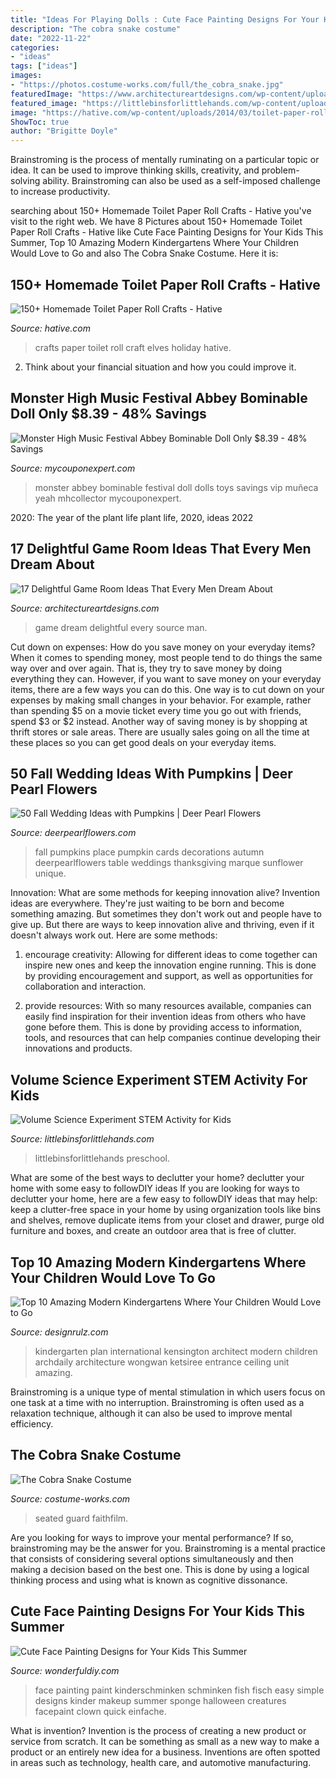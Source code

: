 ```yaml
---
title: "Ideas For Playing Dolls : Cute Face Painting Designs For Your Kids This Summer"
description: "The cobra snake costume"
date: "2022-11-22"
categories:
- "ideas"
tags: ["ideas"]
images:
- "https://photos.costume-works.com/full/the_cobra_snake.jpg"
featuredImage: "https://www.architectureartdesigns.com/wp-content/uploads/2015/10/49.jpg"
featured_image: "https://littlebinsforlittlehands.com/wp-content/uploads/2015/01/Exploring-Volume-Science-Activity-Math-Play-STEM-for-Kids.jpg"
image: "https://hative.com/wp-content/uploads/2014/03/toilet-paper-roll-crafts/15-holiday-elves-craft.jpg"
ShowToc: true
author: "Brigitte Doyle"
---
```



Brainstroming is the process of mentally ruminating on a particular topic or idea. It can be used to improve thinking skills, creativity, and problem-solving ability. Brainstroming can also be used as a self-imposed challenge to increase productivity.

	

		
searching about 150+ Homemade Toilet Paper Roll Crafts - Hative you've visit to the right web. We have 8 Pictures about 150+ Homemade Toilet Paper Roll Crafts - Hative like Cute Face Painting Designs for Your Kids This Summer, Top 10 Amazing Modern Kindergartens Where Your Children Would Love to Go and also The Cobra Snake Costume. Here it is:
		
    
## 150+ Homemade Toilet Paper Roll Crafts - Hative

<img loading=lazy src="https://hative.com/wp-content/uploads/2014/03/toilet-paper-roll-crafts/15-holiday-elves-craft.jpg" onerror="this.onerror=null;this.src='https://tse2.mm.bing.net/th?id=OIP.Iw-Mfm37Tq-mls--NlNeQwHaJ4&amp;pid=15.1';" alt="150+ Homemade Toilet Paper Roll Crafts - Hative">

_Source: hative.com_

>crafts paper toilet roll craft elves holiday hative. 

	

2. Think about your financial situation and how you could improve it.

    
## Monster High Music Festival Abbey Bominable Doll Only $8.39 - 48% Savings

<img loading=lazy src="https://mycouponexpert.com/wp-content/uploads/2013/12/monster-high-abbey.jpg" onerror="this.onerror=null;this.src='https://tse4.mm.bing.net/th?id=OIP.TEUOAaSHdzIGSDjjLdMy-QHaON&amp;pid=15.1';" alt="Monster High Music Festival Abbey Bominable Doll Only $8.39 - 48% Savings">

_Source: mycouponexpert.com_

>monster abbey bominable festival doll dolls toys savings vip muñeca yeah mhcollector mycouponexpert. 

	

2020: The year of the plant life
plant life, 2020, ideas 2022

    
## 17 Delightful Game Room Ideas That Every Men Dream About

<img loading=lazy src="https://www.architectureartdesigns.com/wp-content/uploads/2015/10/49.jpg" onerror="this.onerror=null;this.src='https://tse4.mm.bing.net/th?id=OIP.mo89v_oqh4GbMsQbkfG6SAHaFj&amp;pid=15.1';" alt="17 Delightful Game Room Ideas That Every Men Dream About">

_Source: architectureartdesigns.com_

>game dream delightful every source man. 

	

Cut down on expenses: How do you save money on your everyday items?
When it comes to spending money, most people tend to do things the same way over and over again. That is, they try to save money by doing everything they can. However, if you want to save money on your everyday items, there are a few ways you can do this. One way is to cut down on your expenses by making small changes in your behavior. For example, rather than spending $5 on a movie ticket every time you go out with friends, spend $3 or $2 instead. Another way of saving money is by shopping at thrift stores or sale areas. There are usually sales going on all the time at these places so you can get good deals on your everyday items.

    
## 50 Fall Wedding Ideas With Pumpkins | Deer Pearl Flowers

<img loading=lazy src="http://www.deerpearlflowers.com/wp-content/uploads/2015/08/Pumpkin-Wedding-Place-Cards.jpg" onerror="this.onerror=null;this.src='https://tse2.mm.bing.net/th?id=OIP.QSkjQRFjEl_oSOunSuYlRgHaLH&amp;pid=15.1';" alt="50 Fall Wedding Ideas with Pumpkins | Deer Pearl Flowers">

_Source: deerpearlflowers.com_

>fall pumpkins place pumpkin cards decorations autumn deerpearlflowers table weddings thanksgiving marque sunflower unique. 

	

Innovation: What are some methods for keeping innovation alive?
Invention ideas are everywhere. They're just waiting to be born and become something amazing. But sometimes they don't work out and people have to give up. But there are ways to keep innovation alive and thriving, even if it doesn't always work out. Here are some methods:
1. encourage creativity: Allowing for different ideas to come together can inspire new ones and keep the innovation engine running. This is done by providing encouragement and support, as well as opportunities for collaboration and interaction.

2. provide resources: With so many resources available, companies can easily find inspiration for their invention ideas from others who have gone before them. This is done by providing access to information, tools, and resources that can help companies continue developing their innovations and products.


    
## Volume Science Experiment STEM Activity For Kids

<img loading=lazy src="https://littlebinsforlittlehands.com/wp-content/uploads/2015/01/Exploring-Volume-Science-Activity-Math-Play-STEM-for-Kids.jpg" onerror="this.onerror=null;this.src='https://tse1.mm.bing.net/th?id=OIP.7X_FJ3550yUaEZLXe_pihQHaMt&amp;pid=15.1';" alt="Volume Science Experiment STEM Activity for Kids">

_Source: littlebinsforlittlehands.com_

>littlebinsforlittlehands preschool. 

	

What are some of the best ways to declutter your home?
declutter your home with some easy to followDIY ideas 
If you are looking for ways to declutter your home, here are a few easy to followDIY ideas that may help: keep a clutter-free space in your home by using organization tools like bins and shelves, remove duplicate items from your closet and drawer, purge old furniture and boxes, and create an outdoor area that is free of clutter.

    
## Top 10 Amazing Modern Kindergartens Where Your Children Would Love To Go

<img loading=lazy src="http://cdn.designrulz.com/wp-content/uploads/2014/10/kensington-international-kindergarten-plan-architect-3.jpg" onerror="this.onerror=null;this.src='https://tse3.mm.bing.net/th?id=OIP.vTGpa7QDzQ33VbWjEn_b9gHaLH&amp;pid=15.1';" alt="Top 10 Amazing Modern Kindergartens Where Your Children Would Love to Go">

_Source: designrulz.com_

>kindergarten plan international kensington architect modern children archdaily architecture wongwan ketsiree entrance ceiling unit amazing. 

	

Brainstroming is a unique type of mental stimulation in which users focus on one task at a time with no interruption. Brainstroming is often used as a relaxation technique, although it can also be used to improve mental efficiency.

    
## The Cobra Snake Costume

<img loading=lazy src="https://photos.costume-works.com/full/the_cobra_snake.jpg" onerror="this.onerror=null;this.src='https://tse4.mm.bing.net/th?id=OIP.uVqrOe2zNzkaxALZWCHUQgHaKW&amp;pid=15.1';" alt="The Cobra Snake Costume">

_Source: costume-works.com_

>seated guard faithfilm. 

	

Are you looking for ways to improve your mental performance? If so, brainstroming may be the answer for you. Brainstroming is a mental practice that consists of considering several options simultaneously and then making a decision based on the best one. This is done by using a logical thinking process and using what is known as cognitive dissonance.

    
## Cute Face Painting Designs For Your Kids This Summer

<img loading=lazy src="https://cdn.wonderfuldiy.com/wp-content/uploads/2016/06/Little-fishies.jpg" onerror="this.onerror=null;this.src='https://tse3.mm.bing.net/th?id=OIP.NKrrbcZalw4M5gUTXnUmMgHaJ4&amp;pid=15.1';" alt="Cute Face Painting Designs for Your Kids This Summer">

_Source: wonderfuldiy.com_

>face painting paint kinderschminken schminken fish fisch easy simple designs kinder makeup summer sponge halloween creatures facepaint clown quick einfache. 

	

What is invention?
Invention is the process of creating a new product or service from scratch. It can be something as small as a new way to make a product or an entirely new idea for a business. Inventions are often spotted in areas such as technology, health care, and automotive manufacturing.

